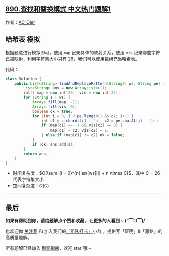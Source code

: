 ## [890.查找和替换模式 中文热门题解1](https://leetcode.cn/problems/find-and-replace-pattern/solutions/100000/by-ac_oier-s4cw)

作者：[AC_OIer](https://leetcode.cn/u/AC_OIer)

## 哈希表 模拟

根据题意进行模拟即可，使用 `map` 记录具体的映射关系，使用 `vis` 记录哪些字符已被映射，利用字符集大小只有 $26$，我们可以使用数组充当哈希表。

代码：
```Java []
class Solution {
    public List<String> findAndReplacePattern(String[] ws, String pe) {
        List<String> ans = new ArrayList<>();
        int[] map = new int[26], vis = new int[26];
        for (String s : ws) {
            Arrays.fill(map, -1);
            Arrays.fill(vis, 0);
            boolean ok = true;
            for (int i = 0; i < pe.length() && ok; i++) {
                int c1 = s.charAt(i) - 'a', c2 = pe.charAt(i) - 'a';
                if (map[c1] == -1 && vis[c2] == 0) {
                    map[c1] = c2; vis[c2] = 1;
                } else if (map[c1] != c2) ok = false;
            }
            if (ok) ans.add(s);
        }
        return ans;
    }
}
```
* 时间复杂度：$O(\sum_{i = 0}^{n}len(ws[i]) + n \times C)$，其中 $C = 26$ 代表字符集大小
* 空间复杂度：$O(C)$

---

## 最后

**如果有帮助到你，请给题解点个赞和收藏，让更多的人看到 ~ ("▔□▔)/**

也欢迎你 [关注我](https://oscimg.oschina.net/oscnet/up-19688dc1af05cf8bdea43b2a863038ab9e5.png) 和 加入我们的[「组队打卡」](https://leetcode-cn.com/u/ac_oier/)小群 ，提供写「证明」&「思路」的高质量题解。

所有题解已经加入 [刷题指南](https://github.com/SharingSource/LogicStack-LeetCode/wiki)，欢迎 star 哦 ~